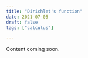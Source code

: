 ```yaml
---
title: "Dirichlet's function"
date: 2021-07-05
draft: false
tags: ["calculus"]

---
```


Content coming soon.